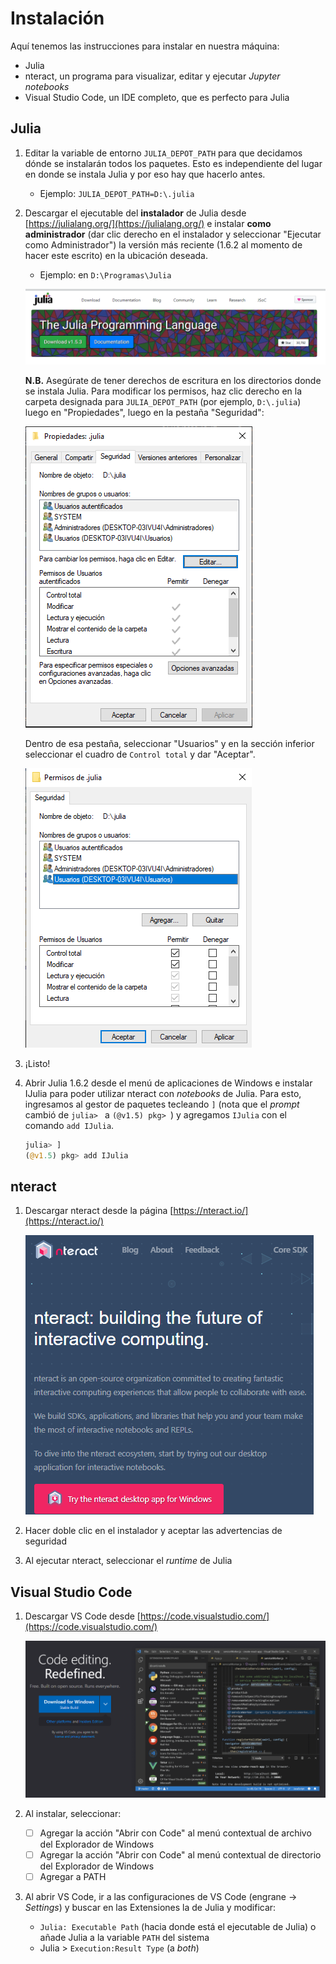 # Instalación

Aquí tenemos las instrucciones para instalar en nuestra máquina:

- Julia 
- nteract, un programa para visualizar, editar y ejecutar *Jupyter notebooks*
- Visual Studio Code, un IDE completo, que es perfecto para Julia

## Julia

1. Editar la variable de entorno `JULIA_DEPOT_PATH` para que decidamos dónde se instalarán todos los paquetes. Esto es independiente del lugar en donde se instala Julia y por eso hay que hacerlo antes.
	- Ejemplo: `JULIA_DEPOT_PATH=D:\.julia`
2. Descargar el ejecutable del **instalador** de Julia desde [https://julialang.org/](https://julialang.org/) e instalar **como administrador** (dar clic derecho en el instalador y seleccionar "Ejecutar como Administrador") la versión más reciente (1.6.2 al momento de hacer este escrito) en la ubicación deseada.
	- Ejemplo:  en `D:\Programas\Julia`

	![Image](../imgs/20201127150208.png)
	
	**N.B.** Asegúrate de tener derechos de escritura en los directorios donde  se instala Julia. Para modificar los permisos, haz clic derecho en la carpeta designada para `JULIA_DEPOT_PATH` (por ejemplo, `D:\.julia`) luego en "Propiedades", luego en la pestaña "Seguridad":
	
	![Image](../imgs/20201201004819.png)
	
	Dentro de esa pestaña, seleccionar "Usuarios" y en la sección inferior seleccionar el cuadro de `Control total` y dar "Aceptar".
	
	![Image ](../imgs/20201201004909.png)

3. ¡Listo!
4.  Abrir Julia 1.6.2 desde el menú de aplicaciones de Windows e instalar IJulia para poder utilizar nteract con *notebooks* de Julia. Para esto, ingresamos al gestor de paquetes tecleando `]` (nota que el *prompt* cambió de `julia> ` a `(@v1.5) pkg> `) y agregamos `IJulia` con el comando `add IJulia`.
	
	```julia
	julia> ]
	(@v1.5) pkg> add IJulia	
	```
	
	
## nteract

1. Descargar nteract desde la página [https://nteract.io/](https://nteract.io/)

	![Image](../imgs/20201130015223.png)
	
2.  Hacer doble clic en el instalador y aceptar las advertencias de seguridad
3. Al ejecutar nteract, seleccionar el _runtime_ de Julia


## Visual Studio Code

1. Descargar VS Code desde [https://code.visualstudio.com/](https://code.visualstudio.com/)

	![Image](../imgs/20201130015509.png)

2. Al instalar, seleccionar:
	- [ ] Agregar la acción "Abrir con Code" al menú contextual de archivo del Explorador de Windows
	- [ ] Agregar la acción "Abrir con Code" al menú contextual de directorio del Explorador de Windows
	- [ ] Agregar a PATH

1. Al abrir VS Code, ir a las configuraciones de VS Code (engrane -> *Settings*) y buscar en las Extensiones la de Julia y modificar:
	- `Julia: Executable Path` (hacia donde está el ejecutable de Julia) o añade Julia a la variable `PATH` del sistema
	- Julia > `Execution:Result Type` (a *both*)
